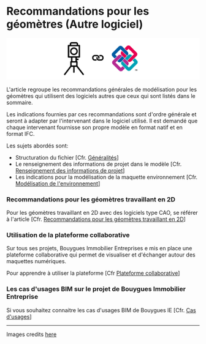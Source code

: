 # Recommandations pour les géomètres \(Autre logiciel\)

![](/assets/GEO_IFC.PNG)

L'article regroupe les recommandations générales de modélisation pour les géomètres qui utilisent des logiciels autres que ceux qui sont listés dans le sommaire.

Les indications fournies par ces recommandations sont d'ordre générale et seront à adapter par l'intervenant dans le logiciel utilisé. Il est demandé que chaque intervenant fournisse son propre modèle en format natif et en format IFC.

Les sujets abordés sont:

* Structuration du fichier \[Cfr. [Généralités](/04_Recommandations-de-modelisation/Generalites.md)\]
* Le renseignement des informations de projet dans le modèle \[Cfr. [Renseignement des informations de projet](/04_Recommandations-de-modelisation/Info-projet-IFC.md)\]
* Les indications pour la modélisation de la maquette environnement  \[Cfr. [Modélisation de l'environnement](/04_Recommandations-de-modelisation/01_Geometre-IFC/GEO-IFC_Environnement.md)\]

### Recommandations pour les géomètres travaillant en 2D

Pour les géomètres travaillant en 2D avec des logiciels type CAO, se référer à l'article \[Cfr. [Recommandations pour les géomètres travaillant en 2D](/04_Recommandations-de-modelisation/Geometres-2d.md)\]

### Utilisation de la plateforme collaborative

Sur tous ses projets, Bouygues Immobilier Entreprises e mis en place une plateforme collaborative qui permet de visualiser et d'échanger autour des maquettes numériques.

Pour apprendre à utiliser la plateforme \[Cfr [Plateforme collaborative](/02_PlateformeBIM/README.md)\]

### Les cas d'usages BIM sur le projet de Bouygues Immobilier Entreprise

Si vous souhaitez connaitre les cas d'usages BIM de Bouygues IE \[Cfr. [Cas d'usages](/03_CasUsages/README.md)\]

---

Images credits [here ](/Credit.md)

